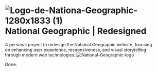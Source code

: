 # ![Logo-de-Nationa-Geographic-1280x1833 (1)](https://github.com/user-attachments/assets/30ff1f1e-2f70-4d08-9fee-4b80aa7f69b4) National Geographic | Redesigned
A personal project to redesign the National Geographic website, focusing on enhancing user experience, responsiveness, and visual storytelling through modern web technologies.
![National-Geographic-logo](https://github.com/user-attachments/assets/40b8de30-9ddb-4c6c-9a8e-0e3c0442881a)

Done.
